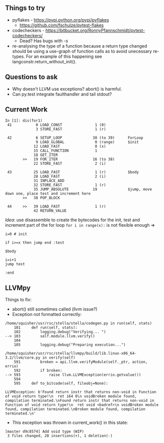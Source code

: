 Things to try
-------------

* pyflakes - https://pypi.python.org/pypi/pyflakes
    * https://github.com/fschulze/pytest-flakes
* codecheckers - https://bitbucket.org/RonnyPfannschmidt/pytest-codecheckers/
    * Dead? Has bugs with *-s*
* re-analysing the type of a function because a return type changed should be
  using a use-graph of function calls as to avoid unecessary re-types. For an
  example of this happening see langconstr.return_without_init().

Questions to ask
----------------

* Why doesn't LLVM use exceptions? abort() is harmful.
* Can py.test integrate faulthandler and tail stdout?

Current Work
------------

```
In [1]: dis(for1)
 41           0 LOAD_CONST               1 (0) 
              3 STORE_FAST               1 (r) 

 42           6 SETUP_LOOP              30 (to 39)      ForLoop
              9 LOAD_GLOBAL              0 (range)      $init
             12 LOAD_FAST                0 (x) 
             15 CALL_FUNCTION            1 
             18 GET_ITER             
        >>   19 FOR_ITER                16 (to 38)      
             22 STORE_FAST               2 (i) 

 43          25 LOAD_FAST                1 (r)          $body
             28 LOAD_FAST                2 (i) 
             31 INPLACE_ADD          
             32 STORE_FAST               1 (r) 
             35 JUMP_ABSOLUTE           19              $jump, move down one, place test and increment here
        >>   38 POP_BLOCK            

 44     >>   39 LOAD_FAST                1 (r) 
             42 RETURN_VALUE         
```

_Idea_: use disassemble to create the bytecodes for the init, test and increment part of the for loop
```for i in range(x):```
is not flexible enough
=>
```
i=0 # init

if i>=x then jump end :test

$body

i=i+1
jump test

:end
```

LLVMpy
------

Things to fix:
* abort() still sometimes called (llvm issue?)
* Exception not formatted correctly:
```
/home/squisher/usr/rsc/stella/stella/codegen.py in run(self, stats)
    101     def run(self, stats):
    102         logging.debug("Verifying... ")
--> 103         self.module.llvm.verify()
    104 
    105         logging.debug("Preparing execution...")

/home/squisher/usr/rsc/stella/llvmpy/build/lib.linux-x86_64-3.2/llvm/core.py in verify(self)
    591         broken = api.llvm.verifyModule(self._ptr, action, errio)
    592         if broken:
--> 593             raise llvm.LLVMException(errio.getvalue())
    594 
    595     def to_bitcode(self, fileobj=None):

LLVMException: b'Found return instr that returns non-void in Function of void return type!\n  ret i64 0\n voidBroken module found, compilation terminated.\nFound return instr that returns non-void in Function of void return type!\n  ret void <badref>\n voidBroken module found, compilation terminated.\nBroken module found, compilation terminated.\n'
```
  * This exception was thrown in current_work() in this state:
```
[master d9c8574] Add void type (WIP)
 3 files changed, 28 insertions(+), 1 deletion(-)
```
